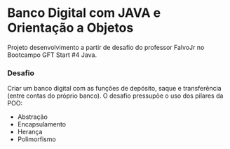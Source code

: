 # Banco Digital com JAVA e Orientação a Objetos

Projeto desenvolvimento a partir de desafio do professor FalvoJr no Bootcampo GFT Start #4 Java.

### Desafio

Criar um banco digital com as funções de depósito, saque e transferência (entre contas do próprio banco).
O desafio pressupõe o uso dos pilares da POO:

- Abstração
- Encapsulamento
- Herança
- Polimorfismo
